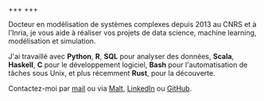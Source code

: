 +++
+++

Docteur en modélisation de systèmes complexes depuis 2013 au
CNRS et à l'Inria, je vous aide à réaliser vos projets de data science,
machine learning, modélisation et simulation.

J'ai travaillé avec **Python**, **R**, **SQL** pour analyser des données,
**Scala**, **Haskell**, **C** pour le développement logiciel, **Bash** pour
l'automatisation de tâches sous Unix, et plus récemment **Rust**, pour la
découverte. 

Contactez-moi par [mail](mailto:guillaume.cherel@cosimus.com) ou via 
[Malt](https://www.malt.fr/profile/guillaumecherel), [LinkedIn](https://www.linkedin.com/in/guillaumecherel/) ou [GitHub](https://github.com/guillaumecherel).
